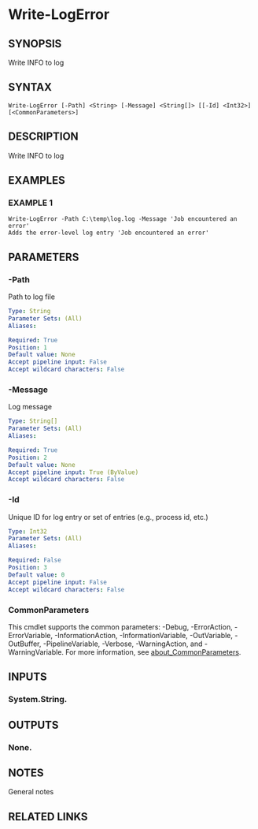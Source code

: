 # Write-LogError

## SYNOPSIS
Write INFO to log

## SYNTAX

```
Write-LogError [-Path] <String> [-Message] <String[]> [[-Id] <Int32>] [<CommonParameters>]
```

## DESCRIPTION
Write INFO to log

## EXAMPLES

### EXAMPLE 1
```
Write-LogError -Path C:\temp\log.log -Message 'Job encountered an error'
Adds the error-level log entry 'Job encountered an error'
```

## PARAMETERS

### -Path
Path to log file

```yaml
Type: String
Parameter Sets: (All)
Aliases:

Required: True
Position: 1
Default value: None
Accept pipeline input: False
Accept wildcard characters: False
```

### -Message
Log message

```yaml
Type: String[]
Parameter Sets: (All)
Aliases:

Required: True
Position: 2
Default value: None
Accept pipeline input: True (ByValue)
Accept wildcard characters: False
```

### -Id
Unique ID for log entry or set of entries (e.g., process id, etc.)

```yaml
Type: Int32
Parameter Sets: (All)
Aliases:

Required: False
Position: 3
Default value: 0
Accept pipeline input: False
Accept wildcard characters: False
```

### CommonParameters
This cmdlet supports the common parameters: -Debug, -ErrorAction, -ErrorVariable, -InformationAction, -InformationVariable, -OutVariable, -OutBuffer, -PipelineVariable, -Verbose, -WarningAction, and -WarningVariable. For more information, see [about_CommonParameters](http://go.microsoft.com/fwlink/?LinkID=113216).

## INPUTS

### System.String.
## OUTPUTS

### None.
## NOTES
General notes

## RELATED LINKS
